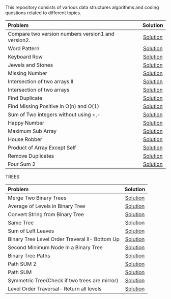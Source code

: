  This repository consists of various data structures algorithms and coding questions related to different topics.


| Problem | Solution |
| :------------ | :----------: |
| Compare two version numbers version1 and version2.|[Solution](MixedQuestions/CompareVersionNumber.java)|
| Word Pattern                                      |[Solution](MixedQuestions/WordPattern.java)|
| Keyboard Row                                      |[Solution](MixedQuestions/KeyboardRow.java)|
| Jewels and Stones                                 |[Solution](MixedQuestions/JewelsandStones.java)|
| Missing Number                                    |[Solution](MixedQuestions/MissingNumber.java)|
| Intersection of two arrays II                     |[Solution](MixedQuestions/IntersectionofTwoArrays2.java)|
| Intersection of two arrays                        |[Solution](MixedQuestions/IntersectionofTwoArrays.java)|
| Find Duplicate                                    |[Solution](MixedQuestions/FindDuplicate.java)|
| Find Missing Positive in O(n)  and O(1)           |[Solution](MixedQuestions/FirstMissingPositive.java)|
| Sum of Two integers without using +,-             |[Solution](MixedQuestions/SumofTwoIntgers.java)|
| Happy Number                                      |[Solution](MixedQuestions/HappyNumber.java)|
| Maximum Sub Array                                 |[Solution](MixedQuestions/MaximumSubarray.java)|
| House Robber                                      |[Solution](MixedQuestions/HouseRobber.java)|
| Product of Array Except Self                      |[Solution](MixedQuestions/ProductofArrayExceptSelf.java)|
| Remove Duplicates                                 |[Solution](MixedQuestions/RemoveDuplicates.java)|
| Four Sum 2                                        |[Solution](MixedQuestions/FourSum2.java)|




 TREES
 
 | Problem | Solution |
 | :------------- | :----------: |
 | Merge Two Binary Trees                                 |[Solution](Trees/MergeTwoBinaryTrees.java)|
 | Average of Levels in Binary Tree                       |[Solution](Trees/AverageofLevelsInBinaryTree.java)|
 | Convert String from Binary Tree                        |[Solution](Trees/StringfromBinaryTree.java)|
 | Same Tree                                              |[Solution](Trees/SameTree.java)|
 | Sum of Left Leaves                                     |[Solution](Trees/SumofLeftLeaves.java)|
 | Binary Tree Level Order Traveral II- Bottom Up         |[Solution](Trees/LeverOrderTraversal2.java)|
 | Second Minimum Node In a Binary Tree                   |[Solution](Trees/SecMinNodeinBT.java)|
 | Binary Tree  Paths                                     |[Solution](Trees/BinaryTreePaths.java)|
 | Path SUM 2                                             |[Solution](Trees/PathSum2.java)|
 | Path SUM                                               |[Solution](Trees/PathSum.java)|
 | Symmetric Tree(Check if two trees are mirror)          |[Solution](Trees/SymmetricTree.java)|   
 | Level Order Traversal- Return all levels               |[Solution](Trees/LeetCodeLevelOrderTraversal.java)|

  
 
 
    
 